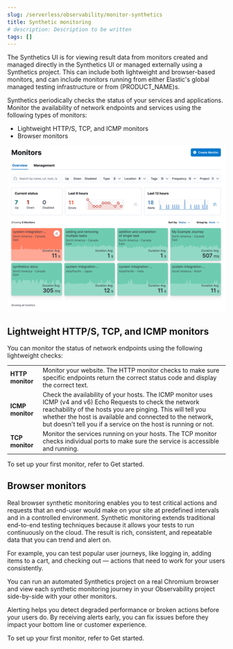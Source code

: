 ```yaml
---
slug: /serverless/observability/monitor-synthetics
title: Synthetic monitoring
# description: Description to be written
tags: []
---
```


<p><DocBadge template="technical preview" /></p>

<DocCallOut title="Note">

The Synthetics UI is for viewing result data from monitors created and managed
directly in the <DocLink slug="/serverless/observability/synthetics-get-started-ui">Synthetics UI</DocLink> or managed externally
using a <DocLink slug="/serverless/observability/synthetics-get-started-project">Synthetics project</DocLink>.
This can include both lightweight and browser-based monitors, and can include monitors
running from either Elastic's global managed testing infrastructure or from
<DocLink slug="/serverless/observability/synthetics-private-location">(PRODUCT_NAME)s</DocLink>.

</DocCallOut>

Synthetics periodically checks the status of your services and applications.
Monitor the availability of network endpoints and services using the following types of monitors:

* <DocLink slug="/serverless/observability/monitor-synthetics" section="lightweight-https-tcp-and-icmp-monitors">Lightweight HTTP/S, TCP, and ICMP monitors</DocLink>
* <DocLink slug="/serverless/observability/monitor-synthetics" section="browser-monitors">Browser monitors</DocLink>

![Synthetics UI](../images/synthetics-monitor-page.png)

## Lightweight HTTP/S, TCP, and ICMP monitors

You can monitor the status of network endpoints using the following lightweight checks:

<!--  lint ignore v4 v6-->
|  |  |
|---|---|
| **HTTP monitor** | Monitor your website. The HTTP monitor checks to make sure specific endpoints return the correct status code and display the correct text. |
| **ICMP monitor** | Check the availability of your hosts. The ICMP monitor uses ICMP (v4 and v6) Echo Requests to check the network reachability of the hosts you are pinging. This will tell you whether the host is available and connected to the network, but doesn't tell you if a service on the host is running or not. |
| **TCP monitor** | Monitor the services running on your hosts. The TCP monitor checks individual ports to make sure the service is accessible and running. |

To set up your first monitor, refer to <DocLink slug="/serverless/observability/synthetics-get-started">Get started</DocLink>.

## Browser monitors

Real browser synthetic monitoring enables you to test critical actions and requests that an end-user would make
on your site at predefined intervals and in a controlled environment.
Synthetic monitoring extends traditional end-to-end testing techniques because it allows your tests to run continuously on the cloud.
The result is rich, consistent, and repeatable data that you can trend and alert on.

For example, you can test popular user journeys, like logging in, adding items to a cart, and checking
out &mdash; actions that need to work for your users consistently.

You can run an automated Synthetics project on a real Chromium browser and
view each synthetic monitoring journey in your Observability project side-by-side with your other monitors.

Alerting helps you detect degraded performance or broken actions before your users do.
By receiving alerts early, you can fix issues before they impact your bottom line or customer experience.

To set up your first monitor, refer to <DocLink slug="/serverless/observability/synthetics-get-started">Get started</DocLink>.
